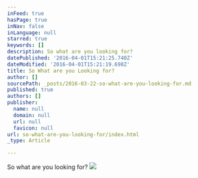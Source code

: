 ```yaml
---
inFeed: true
hasPage: true
inNav: false
inLanguage: null
starred: true
keywords: []
description: So what are you looking for?
datePublished: '2016-04-01T15:21:25.740Z'
dateModified: '2016-04-01T15:21:19.698Z'
title: So What are you Looking for?
author: []
sourcePath: _posts/2016-03-22-so-what-are-you-looking-for.md
published: true
authors: []
publisher:
  name: null
  domain: null
  url: null
  favicon: null
url: so-what-are-you-looking-for/index.html
_type: Article

---
```

So what are you looking for?
![](https://the-grid-user-content.s3-us-west-2.amazonaws.com/e69a4c35-0d8e-45c6-b158-873546226a28.jpg)